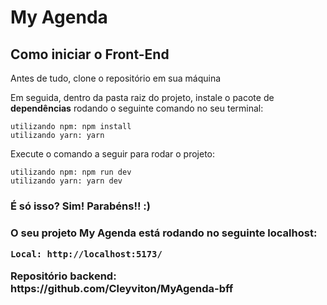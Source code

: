 <h1> My Agenda </h1>

<h2> Como iniciar o Front-End </h2>

<p>Antes de tudo, clone o repositório em sua máquina</p>

<p> Em seguida, dentro da pasta raiz do projeto, instale o pacote de <strong>dependências</strong> rodando o seguinte comando no seu terminal:</p>

```shell
utilizando npm: npm install
utilizando yarn: yarn
```

<p>Execute o comando a seguir para rodar o projeto:</p>

```shell
utilizando npm: npm run dev
utilizando yarn: yarn dev
```

<h3>É só isso? Sim! Parabéns!! :)<h3>

<p>O seu projeto My Agenda está rodando no seguinte localhost:</p>

```shell
Local: http://localhost:5173/
```

<p>Repositório backend: https://github.com/Cleyviton/MyAgenda-bff</p>
